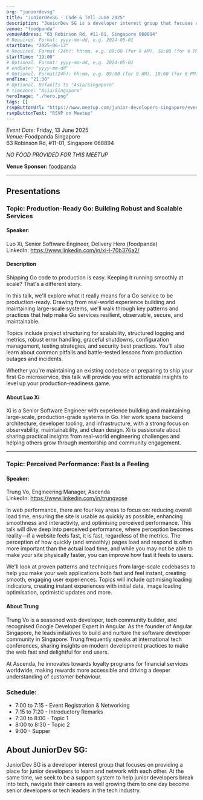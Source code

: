 ```yaml
---
org: "juniordevsg"
title: "JuniorDevSG - Code & Tell June 2025"
description: "JuniorDev SG is a developer interest group that focuses on providing a place for junior developers to learn and network with each other."
venue: "foodpanda"
venueAddress: "63 Robinson Rd, #11-01, Singapore 068894"
# Required. Format: yyyy-mm-dd, e.g. 2024-05-01
startDate: "2025-06-13"
# Required. Format (24h): hh:mm, e.g. 09:00 (for 9 AM), 18:00 (for 6 PM) 
startTime: "19:00"
# Optional. Format: yyyy-mm-dd, e.g. 2024-05-01
# endDate: "yyyy-mm-dd"
# Optional. Format(24h): hh:mm, e.g. 09:00 (for 9 AM), 18:00 (for 6 PM) 
endTime: "21:30"
# Optional. Defaults to "Asia/Singapore"
# timezone: "Asia/Singapore"
heroImage: "./hero.png"
tags: []
rsvpButtonUrl: "https://www.meetup.com/junior-developers-singapore/events/308228883"
rsvpButtonText: "RSVP on Meetup"
---
```


*Event Date:* Friday, 13 June 2025<br>
*Venue:* Foodpanda Singapore<br>
63 Robinson Rd, #11-01, Singapore 068894

*NO FOOD PROVIDED FOR THIS MEETUP*

**Venue Sponsor:** [foodpanda](https://www.foodpanda.sg/)

<hr>

## Presentations

### Topic: Production-Ready Go: Building Robust and Scalable Services

#### Speaker:

Luo Xi, Senior Software Engineer, Delivery Hero (foodpanda)<br>
LinkedIn: https://www.linkedin.com/in/xi-l-70b376a2/

#### Description

Shipping Go code to production is easy. Keeping it running smoothly at scale? That's a different story.

In this talk, we'll explore what it really means for a Go service to be production-ready. Drawing from real-world experience building and maintaining large-scale systems, we'll walk through key patterns and practices that help make Go services resilient, observable, secure, and maintainable.

Topics include project structuring for scalability, structured logging and metrics, robust error handling, graceful shutdowns, configuration management, testing strategies, and security best practices. You'll also learn about common pitfalls and battle-tested lessons from production outages and incidents.

Whether you're maintaining an existing codebase or preparing to ship your first Go microservice, this talk will provide you with actionable insights to level up your production-readiness game.

#### About Luo Xi

Xi is a Senior Software Engineer with experience building and maintaining large-scale, production-grade systems in Go. Her work spans backend architecture, developer tooling, and infrastructure, with a strong focus on observability, maintainability, and clean design. Xi is passionate about sharing practical insights from real-world engineering challenges and helping others grow through mentorship and community engagement.

<hr>

### Topic: Perceived Performance: Fast Is a Feeling

#### Speaker:

Trung Vo, Engineering Manager, Ascenda<br>
LinkedIn: https://www.linkedin.com/in/trungvose

In web performance, there are four key areas to focus on: reducing overall load time, ensuring the site is usable as quickly as possible, enhancing smoothness and interactivity, and optimising perceived performance. This talk will dive deep into perceived performance, where perception becomes reality—if a website feels fast, it is fast, regardless of the metrics. The perception of how quickly (and smoothly) pages load and respond is often more important than the actual load time, and while you may not be able to make your site physically faster, you can improve how fast it feels to users.

We'll look at proven patterns and techniques from large-scale codebases to help you make your web applications both fast and feel instant, creating smooth, engaging user experiences. Topics will include optimising loading indicators, creating instant experiences with initial data, image loading optimisation, optimistic updates and more.

#### About Trung

Trung Vo is a seasoned web developer, tech community builder, and recognised Google Developer Expert in Angular. As the founder of Angular Singapore, he leads initiatives to build and nurture the software developer community in Singapore. Trung frequently speaks at international tech conferences, sharing insights on modern development practices to make the web fast and delightful for end users.

At Ascenda, he innovates towards loyalty programs for financial services worldwide, making rewards more accessible and driving a deeper understanding of customer behaviour.

### Schedule:

- 7:00 to 7:15 - Event Registration & Networking
- 7:15 to 7:20 - Introductory Remarks
- 7:30 to 8:00 - Topic 1
- 8:00 to 8:30 - Topic 2
- 9:00 - Supper

## About JuniorDev SG:

JuniorDev SG is a developer interest group that focuses on providing a place for junior developers to learn and network with each other.
At the same time, we seek to be a support system to help junior developers break into tech, navigate their careers as well growing them to one day become senior developers or tech leaders in the tech industry.